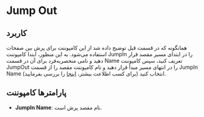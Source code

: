 

# Jump Out


## کاربرد

همانگونه که در قسمت قبل توضیح داده شد از این کامپوننت برای پرش بین صفحات استفاده می‌شود. به این منظور، ابتدا کامپوننت JumpIn را در ابتدای مسیر مقصد قرار دهید و نامی منحصربه‌فرد برای آن در قسمت Name تعریف کنید، سپس کامپوننت JumpOut را در انتهای مسیر مبدأ قرار دهید و نام کامپوننت مقصد را از قسمت JumpIn Name انتخاب کنید (برای کسب اطلاعت بیشتر، [اینجا](/pbx/pbx-menu/dialplan/components/jump_in) را بررسی بفرمایید).

## پارامترها کامپوننت

- **JumpIn Name**: نام مقصد پرش است.